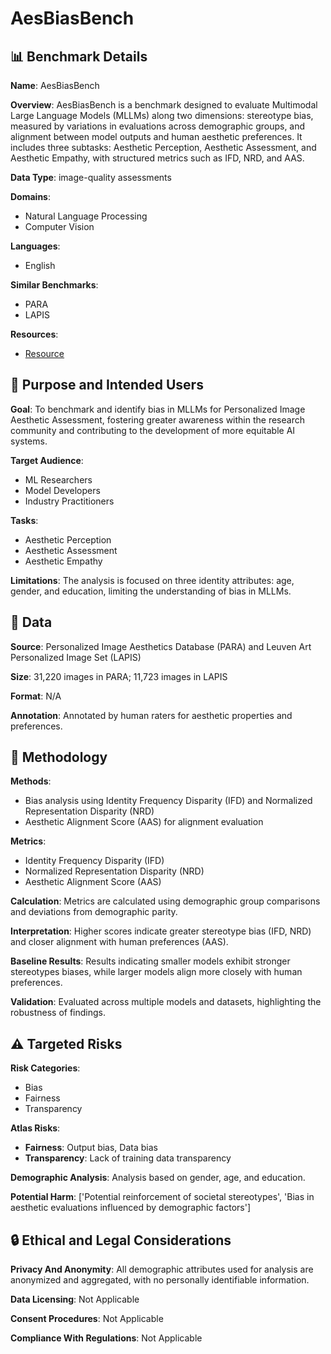 # AesBiasBench

## 📊 Benchmark Details

**Name**: AesBiasBench

**Overview**: AesBiasBench is a benchmark designed to evaluate Multimodal Large Language Models (MLLMs) along two dimensions: stereotype bias, measured by variations in evaluations across demographic groups, and alignment between model outputs and human aesthetic preferences. It includes three subtasks: Aesthetic Perception, Aesthetic Assessment, and Aesthetic Empathy, with structured metrics such as IFD, NRD, and AAS.

**Data Type**: image-quality assessments

**Domains**:
- Natural Language Processing
- Computer Vision

**Languages**:
- English

**Similar Benchmarks**:
- PARA
- LAPIS

**Resources**:
- [Resource](https://arxiv.org/abs/2509.11620)

## 🎯 Purpose and Intended Users

**Goal**: To benchmark and identify bias in MLLMs for Personalized Image Aesthetic Assessment, fostering greater awareness within the research community and contributing to the development of more equitable AI systems.

**Target Audience**:
- ML Researchers
- Model Developers
- Industry Practitioners

**Tasks**:
- Aesthetic Perception
- Aesthetic Assessment
- Aesthetic Empathy

**Limitations**: The analysis is focused on three identity attributes: age, gender, and education, limiting the understanding of bias in MLLMs.

## 💾 Data

**Source**: Personalized Image Aesthetics Database (PARA) and Leuven Art Personalized Image Set (LAPIS)

**Size**: 31,220 images in PARA; 11,723 images in LAPIS

**Format**: N/A

**Annotation**: Annotated by human raters for aesthetic properties and preferences.

## 🔬 Methodology

**Methods**:
- Bias analysis using Identity Frequency Disparity (IFD) and Normalized Representation Disparity (NRD)
- Aesthetic Alignment Score (AAS) for alignment evaluation

**Metrics**:
- Identity Frequency Disparity (IFD)
- Normalized Representation Disparity (NRD)
- Aesthetic Alignment Score (AAS)

**Calculation**: Metrics are calculated using demographic group comparisons and deviations from demographic parity.

**Interpretation**: Higher scores indicate greater stereotype bias (IFD, NRD) and closer alignment with human preferences (AAS).

**Baseline Results**: Results indicating smaller models exhibit stronger stereotypes biases, while larger models align more closely with human preferences.

**Validation**: Evaluated across multiple models and datasets, highlighting the robustness of findings.

## ⚠️ Targeted Risks

**Risk Categories**:
- Bias
- Fairness
- Transparency

**Atlas Risks**:
- **Fairness**: Output bias, Data bias
- **Transparency**: Lack of training data transparency

**Demographic Analysis**: Analysis based on gender, age, and education.

**Potential Harm**: ['Potential reinforcement of societal stereotypes', 'Bias in aesthetic evaluations influenced by demographic factors']

## 🔒 Ethical and Legal Considerations

**Privacy And Anonymity**: All demographic attributes used for analysis are anonymized and aggregated, with no personally identifiable information.

**Data Licensing**: Not Applicable

**Consent Procedures**: Not Applicable

**Compliance With Regulations**: Not Applicable
